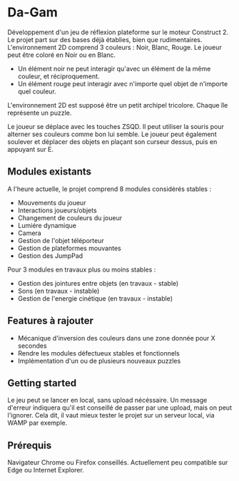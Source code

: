 # Da-Gam

Développement d'un jeu de réflexion plateforme sur le moteur Construct 2. Le projet part sur des bases déjà établies, bien que rudimentaires. L'environnement 2D comprend 3 couleurs : Noir, Blanc, Rouge. Le joueur peut être coloré en Noir ou en Blanc. 

- Un élément noir ne peut interagir qu'avec un élément de la même couleur, et réciproquement.
- Un élément rouge peut interagir avec n'importe quel objet de n'importe quel couleur.

L'environnement 2D est supposé être un petit archipel tricolore. Chaque île représente un puzzle.

Le joueur se déplace avec les touches ZSQD. Il peut utiliser la souris pour alterner ses couleurs comme bon lui semble. Le joueur peut également soulever et déplacer des objets en plaçant son curseur dessus, puis en appuyant sur E.

## Modules existants

A l'heure actuelle, le projet comprend 8 modules considérés stables :

- Mouvements du joueur
- Interactions joueurs/objets
- Changement de couleurs du joueur
- Lumiére dynamique
- Camera
- Gestion de l'objet téléporteur
- Gestion de plateformes mouvantes
- Gestion des JumpPad

Pour 3 modules en travaux plus ou moins stables :

- Gestion des jointures entre objets (en travaux - stable)
- Sons (en travaux - instable)
- Gestion de l'energie cinétique (en travaux - instable)

## Features à rajouter

- Mécanique d'inversion des couleurs dans une zone donnée pour X secondes
- Rendre les modules défectueux stables et fonctionnels
- Implémentation d'un ou de plusieurs nouveaux puzzles

## Getting started

Le jeu peut se lancer en local, sans upload nécéssaire. Un message d'erreur indiquera qu'il est conseillé de passer par une upload, mais on peut l'ignorer. Cela dit, il vaut mieux tester le projet sur un serveur local, via WAMP par exemple.

## Prérequis

Navigateur Chrome ou Firefox conseillés. Actuellement peu compatible sur Edge ou Internet Explorer.


